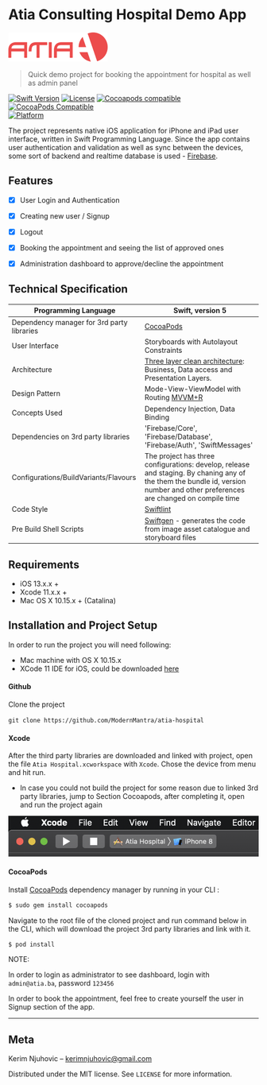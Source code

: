 # Atia Consulting Hospital Demo App

![](header.png)

> Quick demo project for booking the appointment for hospital as well as admin panel

[![Swift Version][swift-image]][swift-url]
[![License][license-image]][license-url]
[![Cocoapods compatible](https://img.shields.io/badge/Cocoapods-compatible-4BC51D.svg?style=flat)](https://github.com/Carthage/Carthage)
[![CocoaPods Compatible](https://img.shields.io/cocoapods/v/EZSwiftExtensions.svg)](https://img.shields.io/cocoapods/v/LFAlertController.svg)  
[![Platform](https://img.shields.io/cocoapods/p/LFAlertController.svg?style=flat)](http://cocoapods.org/pods/LFAlertController)

The project represents native iOS application for iPhone and iPad user interface, written in Swift Programming Language. Since the app contains user authentication and validation as well as sync between the devices, some sort of backend and realtime database is used - [Firebase](https://firebase.google.com). 



## Features

- [x] User Login and Authentication

- [x] Creating new user / Signup

- [x] Logout

- [x] Booking the appointment and seeing the list of approved ones

- [x] Administration dashboard to approve/decline the appointment

  

## Technical Specification

| Programming Language                       | Swift, version 5                                             |
| ------------------------------------------ | ------------------------------------------------------------ |
| Dependency manager for 3rd party libraries | [CocoaPods](http://cocoapods.org/)                           |
| User Interface                             | Storyboards with Autolayout Constraints                      |
| Architecture                               | [Three layer clean architecture](https://blog.cleancoder.com/uncle-bob/2012/08/13/the-clean-architecture.html): Business, Data access and Presentation Layers. |
| Design Pattern                             | Mode-View-ViewModel with Routing [MVVM+R](https://www.slideshare.net/yltastep/mvvmrouter-with-swift) |
| Concepts Used                              | Dependency Injection, Data Binding                           |
| Dependencies on 3rd party libraries        | 'Firebase/Core', 'Firebase/Database', 'Firebase/Auth', 'SwiftMessages' |
| Configurations/BuildVariants/Flavours      | The project has three configurations: develop, release and staging. By chaning any of the them the bundle id, version number and other preferences are changed on compile time |
| Code Style                                 | [Swiftlint](https://github.com/realm/SwiftLint)              |
| Pre Build Shell Scripts                    | [Swiftgen](https://github.com/SwiftGen/SwiftGen) - generates the code from image asset catalogue and storyboard files |



## Requirements

- iOS 13.x.x +
- Xcode 11.x.x +
- Mac OS X 10.15.x + (Catalina)

## Installation and Project Setup

In order to run the project you will need following:

* Mac machine with OS X 10.15.x
* XCode 11 IDE for iOS, could be downloaded [here](https://apps.apple.com/us/app/xcode/id497799835?ls=1&mt=12)

#### Github

Clone the project

`git clone https://github.com/ModernMantra/atia-hospital`

#### Xcode

After the third party libraries are downloaded and linked with project, open the file `Atia Hospital.xcworkspace` with `Xcode`. Chose the device from menu and hit run.
* In case you could not build the project for some reason due to linked 3rd party libraries, jump to Section Cocoapods, after completing it, open and run the project again

![](xcode.png)

#### CocoaPods

Install [CocoaPods](http://cocoapods.org/) dependency manager by running in your CLI :

```ruby
$ sudo gem install cocoapods
```

Navigate to the root file of the cloned project and run command below  in the CLI, which will download the project 3rd party libraries and link with it.

``` swift
$ pod install
```

NOTE:

In order to login as administrator to see dashboard, login with `admin@atia.ba`, password `123456`

In order to book the appointment, feel free to create yourself the user in Signup section of the app.



------



## Meta

Kerim Njuhovic – kerimnjuhovic@gmail.com

Distributed under the MIT license. See ``LICENSE`` for more information.

[swift-image]:https://img.shields.io/badge/swift-5.0-orange.svg
[swift-url]: https://swift.org/
[license-image]: https://img.shields.io/badge/License-MIT-blue.svg
[license-url]: LICENSE
[travis-url]: https://travis-ci.org/dbader/node-datadog-metrics
